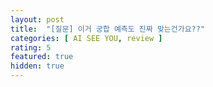 ```yaml
---
layout: post
title:  "[질문] 이거 궁합 예측도 진짜 맞는건가요??"
categories: [ AI SEE YOU, review ]
rating: 5
featured: true
hidden: true
---
```

